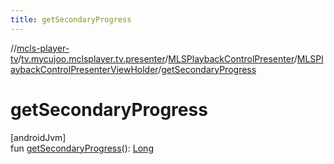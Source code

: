 ```yaml
---
title: getSecondaryProgress
---
```

//[mcls-player-tv](../../../../index.html)/[tv.mycujoo.mclsplayer.tv.presenter](../../index.html)/[MLSPlaybackControlPresenter](../index.html)/[MLSPlaybackControlPresenterViewHolder](index.html)/[getSecondaryProgress](get-secondary-progress.html)



# getSecondaryProgress



[androidJvm]\
fun [getSecondaryProgress](get-secondary-progress.html)(): [Long](https://kotlinlang.org/api/latest/jvm/stdlib/kotlin/-long/index.html)




